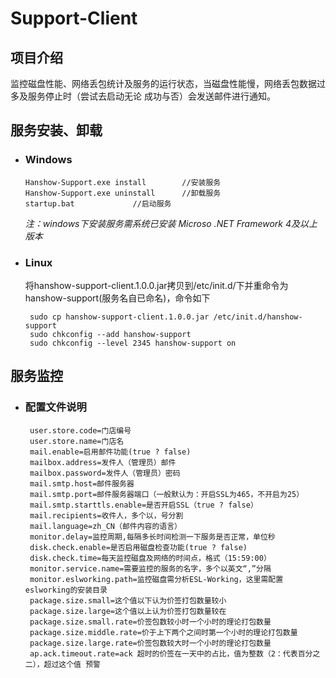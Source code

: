 # Support-Client

## 项目介绍

监控磁盘性能、网络丢包统计及服务的运行状态，当磁盘性能慢，网络丢包数据过多及服务停止时（尝试去启动无论 成功与否）会发送邮件进行通知。


## 服务安装、卸载

* ### Windows

      Hanshow-Support.exe install        //安装服务 
      Hanshow-Support.exe uninstall      //卸载服务 
      startup.bat             //启动服务 
      
     _注：windows下安装服务需系统已安装 Microso .NET Framework 4及以上版本_

* ### Linux

  将hanshow-support-client.1.0.0.jar拷贝到/etc/init.d/下并重命令为hanshow-support(服务名自已命名)，命令如下

       sudo cp hanshow-support-client.1.0.0.jar /etc/init.d/hanshow-support 
       sudo chkconfig --add hanshow-support 
       sudo chkconfig --level 2345 hanshow-support on 


## 服务监控

* ### 配置文件说明

       user.store.code=门店编号 
       user.store.name=门店名 
       mail.enable=启用邮件功能(true ? false) 
       mailbox.address=发件人（管理员）邮件 
       mailbox.password=发件人（管理员）密码 
       mail.smtp.host=邮件服务器 
       mail.smtp.port=邮件服务器端口（一般默认为：开启SSL为465，不开启为25）
       mail.smtp.starttls.enable=是否开启SSL（true ? false）
       mail.recipients=收件人，多个以，号分割 
       mail.language=zh_CN（邮件内容的语言） 
       monitor.delay=监控周期,每隔多长时间检测一下服务是否正常，单位秒
       disk.check.enable=是否启用磁盘检查功能(true ? false) 
       disk.check.time=每天监控磁盘及网络的时间点，格式（15:59:00） 
       monitor.service.name=需要监控的服务的名字，多个以英文“,”分隔 
       monitor.eslworking.path=监控磁盘需分析ESL-Working，这里需配置eslworking的安装目录 
       package.size.small=这个值以下认为价签打包数量较小 
       package.size.large=这个值以上认为价签打包数量较在 
       package.size.small.rate=价签包数较小时一个小时的理论打包数量 
       package.size.middle.rate=价于上下两个之间时第一个小时的理论打包数量 
       package.size.large.rate=价签包数较大时一个小时的理论打包数量 
       ap.ack.timeout.rate=ack 超时的价签在一天中的占比，值为整数（2：代表百分之二），超过这个值 预警